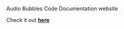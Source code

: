 Audio Bubbles Code Documentation website

Check it out [**here**](https://ashkoredracson.github.io/AudioBubbles/documentation/)